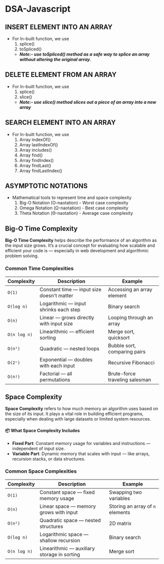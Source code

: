 # DSA-Javascript

## INSERT ELEMENT INTO AN ARRAY

- For In-built function, we use
  1. splice()
  2. toSpliced()
  - **_Note:- use toSpliced() method as a safe way to splice an array without altering the original array._**

## DELETE ELEMENT FROM AN ARRAY

- For In-built function, we use
  1. splice()
  2. slice()
  - **_Note:- use slice() method slices out a piece of an array into a new array_**

## SEARCH ELEMENT INTO AN ARRAY

- For In-built function, we use
  1. Array indexOf()
  2. Array lastIndexOf()
  3. Array includes()
  4. Array find()
  5. Array findIndex()
  6. Array findLast()
  7. Array findLastIndex()

## ASYMPTOTIC NOTATIONS

- Mathematical tools to represent time and space complexity
  1. Big-O Notation (O-naotation) - Worst case complexity
  2. Omega Notation (Ω-naotation) - Best case complexity
  3. Theta Notation (Θ-naotation) - Average case complexity

## Big-O Time Complexity

**Big-O Time Complexity** helps describe the performance of an algorithm as the input size grows. It’s a crucial concept for evaluating how scalable and efficient your code is — especially in web development and algorithmic problem solving.

### Common Time Complexities

| Complexity   | Description                               | Example                        |
| ------------ | ----------------------------------------- | ------------------------------ |
| `O(1)`       | Constant time — input size doesn't matter | Accessing an array element     |
| `O(log n)`   | Logarithmic — input shrinks each step     | Binary search                  |
| `O(n)`       | Linear — grows directly with input size   | Looping through an array       |
| `O(n log n)` | Linearithmic — efficient sorting          | Merge sort, quicksort          |
| `O(n²)`      | Quadratic — nested loops                  | Bubble sort, comparing pairs   |
| `O(2ⁿ)`      | Exponential — doubles with each input     | Recursive Fibonacci            |
| `O(n!)`      | Factorial — all permutations              | Brute-force traveling salesman |

## Space Complexity

**Space Complexity** refers to how much memory an algorithm uses based on the size of its input. It plays a vital role in building efficient programs, especially when dealing with large datasets or limited system resources.

#### 📦 What Space Complexity Includes

- **Fixed Part**: Constant memory usage for variables and instructions — independent of input size.
- **Variable Part**: Dynamic memory that scales with input — like arrays, recursion stacks, or data structures.

### Common Space Complexities

| Complexity   | Description                                 | Example                          |
| ------------ | ------------------------------------------- | -------------------------------- |
| `O(1)`       | Constant space — fixed memory usage         | Swapping two variables           |
| `O(n)`       | Linear space — memory grows with input      | Storing an array of `n` elements |
| `O(n²)`      | Quadratic space — nested structures         | 2D matrix                        |
| `O(log n)`   | Logarithmic space — shallow recursion       | Binary search                    |
| `O(n log n)` | Linearithmic — auxiliary storage in sorting | Merge sort                       |
